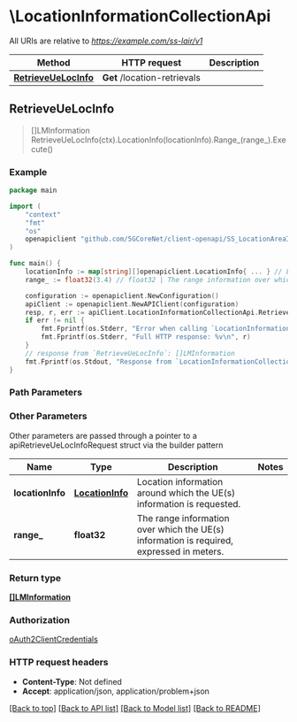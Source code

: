 # \LocationInformationCollectionApi

All URIs are relative to *https://example.com/ss-lair/v1*

Method | HTTP request | Description
------------- | ------------- | -------------
[**RetrieveUeLocInfo**](LocationInformationCollectionApi.md#RetrieveUeLocInfo) | **Get** /location-retrievals | 



## RetrieveUeLocInfo

> []LMInformation RetrieveUeLocInfo(ctx).LocationInfo(locationInfo).Range_(range_).Execute()





### Example

```go
package main

import (
    "context"
    "fmt"
    "os"
    openapiclient "github.com/5GCoreNet/client-openapi/SS_LocationAreaInfoRetrieval"
)

func main() {
    locationInfo := map[string][]openapiclient.LocationInfo{ ... } // LocationInfo | Location information around which the UE(s) information is requested.
    range_ := float32(3.4) // float32 | The range information over which the UE(s) information is required, expressed in meters. 

    configuration := openapiclient.NewConfiguration()
    apiClient := openapiclient.NewAPIClient(configuration)
    resp, r, err := apiClient.LocationInformationCollectionApi.RetrieveUeLocInfo(context.Background()).LocationInfo(locationInfo).Range_(range_).Execute()
    if err != nil {
        fmt.Fprintf(os.Stderr, "Error when calling `LocationInformationCollectionApi.RetrieveUeLocInfo``: %v\n", err)
        fmt.Fprintf(os.Stderr, "Full HTTP response: %v\n", r)
    }
    // response from `RetrieveUeLocInfo`: []LMInformation
    fmt.Fprintf(os.Stdout, "Response from `LocationInformationCollectionApi.RetrieveUeLocInfo`: %v\n", resp)
}
```

### Path Parameters



### Other Parameters

Other parameters are passed through a pointer to a apiRetrieveUeLocInfoRequest struct via the builder pattern


Name | Type | Description  | Notes
------------- | ------------- | ------------- | -------------
 **locationInfo** | [**LocationInfo**](LocationInfo.md) | Location information around which the UE(s) information is requested. | 
 **range_** | **float32** | The range information over which the UE(s) information is required, expressed in meters.  | 

### Return type

[**[]LMInformation**](LMInformation.md)

### Authorization

[oAuth2ClientCredentials](../README.md#oAuth2ClientCredentials)

### HTTP request headers

- **Content-Type**: Not defined
- **Accept**: application/json, application/problem+json

[[Back to top]](#) [[Back to API list]](../README.md#documentation-for-api-endpoints)
[[Back to Model list]](../README.md#documentation-for-models)
[[Back to README]](../README.md)

